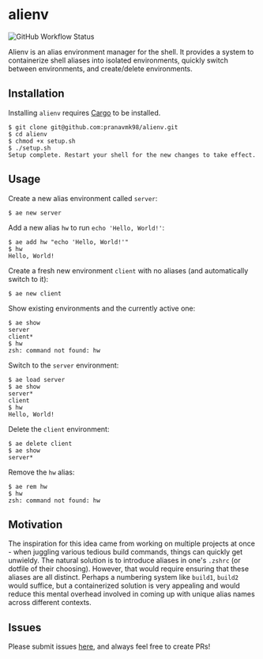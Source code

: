 # alienv

![GitHub Workflow Status](https://img.shields.io/github/workflow/status/pranavmk98/alienv/Rust)

Alienv is an alias environment manager for the shell. It provides a system to
containerize shell aliases into isolated environments, quickly switch between environments,
and create/delete environments.


## Installation

Installing `alienv` requires [Cargo](https://crates.io/) to be installed.

```
$ git clone git@github.com:pranavmk98/alienv.git
$ cd alienv
$ chmod +x setup.sh
$ ./setup.sh
Setup complete. Restart your shell for the new changes to take effect.
```

## Usage

Create a new alias environment called `server`:
```
$ ae new server
```

Add a new alias `hw` to run `echo 'Hello, World!'`:
```
$ ae add hw "echo 'Hello, World!'"
$ hw
Hello, World!
```

Create a fresh new environment `client` with no aliases (and automatically switch to it):
```
$ ae new client
```

Show existing environments and the currently active one:
```
$ ae show
server
client*
$ hw
zsh: command not found: hw
```

Switch to the `server` environment:
```
$ ae load server
$ ae show
server*
client
$ hw
Hello, World!
```

Delete the `client` environment:
```
$ ae delete client
$ ae show
server*
```

Remove the `hw` alias:
```
$ ae rem hw
$ hw
zsh: command not found: hw
```

## Motivation

The inspiration for this idea came from working on multiple projects at once - when juggling various tedious build commands, things can quickly get unwieldy. The natural solution is to introduce aliases in one's `.zshrc` (or dotfile of their choosing). However, that would require ensuring that these aliases are all distinct. Perhaps a numbering system like `build1`, `build2` would suffice, but a containerized solution is very appealing and would reduce this mental overhead involved in coming up with unique alias names across different contexts.

## Issues

Please submit issues [here](https://github.com/pranavmk98/alienv/issues), and always feel free to create PRs!